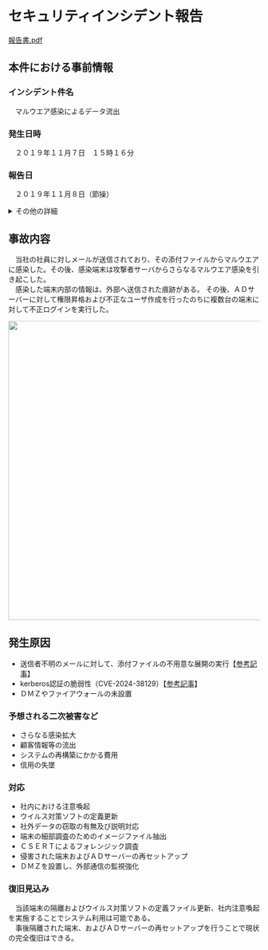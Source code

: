# セキュリティインシデント報告
[報告書.pdf](https://github.com/user-attachments/files/17565825/default.pdf)

## 本件における事前情報

### インシデント件名
　マルウエア感染によるデータ流出

### 発生日時
　２０１９年１１月７日　１５時１６分

### 報告日
　２０１９年１１月８日（節操）
 
<details><summary>その他の詳細</summary> 

***

### 報告者
　システム群の管理者
  
### 発見者
　当社所属社員

### 発生場所
　社内ネットワークシステム
 
### 発見日時
　２０１９年１１月７日　時間不明

### 流出元
　当社所属社員の業務ＰＣ

### インシデントの種類
- 情報漏洩

### 影響範囲

- [] 個人（名前）
- [] 部署
- [x] 社内全体
- [] 社外・協力会社含む
- 
### 対象の資産
- 当社所属社員の業務ＰＣが有する業務データ

***

</details>


## 事故内容
　当社の社員に対しメールが送信されており、その添付ファイルからマルウエアに感染した。その後、感染端末は攻撃者サーバからさらなるマルウエア感染を引き起こした。  
　感染した端末内部の情報は、外部へ送信された痕跡がある。 
  その後、ＡＤサーバーに対して権限昇格および不正なユーザ作成を行ったのちに複数台の端末に対して不正ログインを実行した。  
  
<img src=https://github.com/user-attachments/assets/2b538b04-9776-4fdb-b043-1a5de88ef4c6 width="600">



## 発生原因
- 送信者不明のメールに対して、添付ファイルの不用意な展開の実行【[参考記事](https://blog.trendmicro.co.jp/archives/15091)】
- kerberos認証の脆弱性（CVE-2024-38129）【[参考記事](https://xexeq.jp/blogs/media/topics17975)】
- ＤＭＺやファイアウォールの未設置
  
### 予想される二次被害など
- さらなる感染拡大
- 顧客情報等の流出
- システムの再構築にかかる費用
- 信用の失墜

### 対応
- 社内における注意喚起
- ウイルス対策ソフトの定義更新
- 社外データの窃取の有無及び説明対応
- 端末の細部調査のためのイメージファイル抽出
- ＣＳＥＲＴによるフォレンジック調査
- 侵害された端末およびＡＤサーバーの再セットアップ
- ＤＭＺを設置し、外部通信の監視強化


### 復旧見込み
　当該端末の隔離およびウイルス対策ソフトの定義ファイル更新、社内注意喚起を実施することでシステム利用は可能である。  
　事後隔離された端末、およびＡＤサーバーの再セットアップを行うことで現状の完全復旧はできる。

